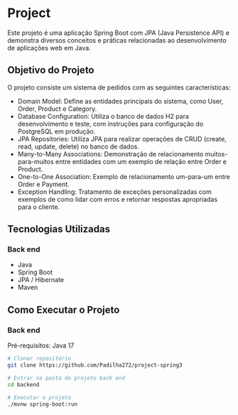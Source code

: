 # Project

Este projeto é uma aplicação Spring Boot com JPA (Java Persistence API) e demonstra diversos conceitos e práticas relacionadas ao desenvolvimento de aplicações web em Java.

## Objetivo do Projeto

O projeto consiste um sistema de pedidos com as seguintes características:

- Domain Model: Define as entidades principais do sistema, como User, Order, Product e Category.
- Database Configuration: Utiliza o banco de dados H2 para desenvolvimento e teste, com instruções para configuração do PostgreSQL em produção.
- JPA Repositories: Utiliza JPA para realizar operações de CRUD (create, read, update, delete) no banco de dados.
- Many-to-Many Associations: Demonstração de relacionamento muitos-para-muitos entre entidades com um exemplo de relação entre Order e Product.
- One-to-One Association: Exemplo de relacionamento um-para-um entre Order e Payment.
- Exception Handling: Tratamento de exceções personalizadas com exemplos de como lidar com erros e retornar respostas apropriadas para o cliente.

## Tecnologias Utilizadas

### Back end

- Java
- Spring Boot
- JPA / Hibernate
- Maven


## Como Executar o Projeto

### Back end

Pré-requisitos: Java 17

```bash
# Clonar repositório
git clone https://github.com/Padilha272/project-spring3

# Entrar na pasta do projeto back end
cd backend

# Executar o projeto
./mvnw spring-boot:run

